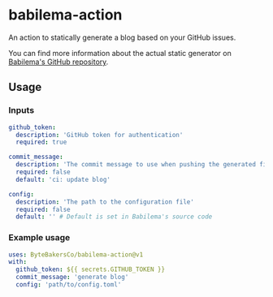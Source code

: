 # babilema-action
An action to statically generate a blog based on your GitHub issues.

You can find more information about the actual static generator on [Babilema's GitHub repository](https://github.com/ByteBakersCo/babilema).

## Usage

### Inputs
```yaml
github_token:
  description: 'GitHub token for authentication'
  required: true

commit_message:
  description: 'The commit message to use when pushing the generated files'
  required: false
  default: 'ci: update blog'

config:
  description: 'The path to the configuration file'
  required: false
  default: '' # Default is set in Babilema's source code
```

### Example usage
```yaml
uses: ByteBakersCo/babilema-action@v1
with:
  github_token: ${{ secrets.GITHUB_TOKEN }}
  commit_message: 'generate blog'
  config: 'path/to/config.toml'
```
